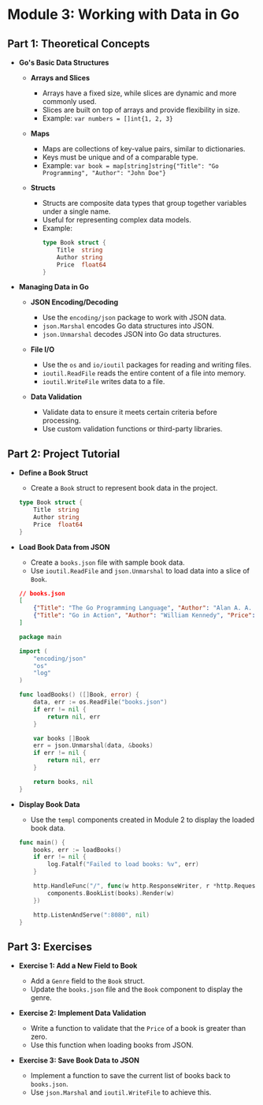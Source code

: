 # Module 3: Working with Data in Go

## Part 1: Theoretical Concepts

- **Go's Basic Data Structures**
  - **Arrays and Slices**
    - Arrays have a fixed size, while slices are dynamic and more commonly used.
    - Slices are built on top of arrays and provide flexibility in size.
    - Example: `var numbers = []int{1, 2, 3}`

  - **Maps**
    - Maps are collections of key-value pairs, similar to dictionaries.
    - Keys must be unique and of a comparable type.
    - Example: `var book = map[string]string{"Title": "Go Programming", "Author": "John Doe"}`

  - **Structs**
    - Structs are composite data types that group together variables under a single name.
    - Useful for representing complex data models.
    - Example: 
      ```go
      type Book struct {
          Title  string
          Author string
          Price  float64
      }
      ```

- **Managing Data in Go**
  - **JSON Encoding/Decoding**
    - Use the `encoding/json` package to work with JSON data.
    - `json.Marshal` encodes Go data structures into JSON.
    - `json.Unmarshal` decodes JSON into Go data structures.

  - **File I/O**
    - Use the `os` and `io/ioutil` packages for reading and writing files.
    - `ioutil.ReadFile` reads the entire content of a file into memory.
    - `ioutil.WriteFile` writes data to a file.

  - **Data Validation**
    - Validate data to ensure it meets certain criteria before processing.
    - Use custom validation functions or third-party libraries.

## Part 2: Project Tutorial

- **Define a Book Struct**
  - Create a `Book` struct to represent book data in the project.

  ```go
  type Book struct {
      Title  string
      Author string
      Price  float64
  }
  ```

- **Load Book Data from JSON**
  - Create a `books.json` file with sample book data.
  - Use `ioutil.ReadFile` and `json.Unmarshal` to load data into a slice of `Book`.

  ```json
  // books.json
  [
      {"Title": "The Go Programming Language", "Author": "Alan A. A. Donovan", "Price": 44.95},
      {"Title": "Go in Action", "Author": "William Kennedy", "Price": 39.99}
  ]
  ```

  ```go
  package main

  import (
      "encoding/json"
      "os"
      "log"
  )

  func loadBooks() ([]Book, error) {
      data, err := os.ReadFile("books.json")
      if err != nil {
          return nil, err
      }

      var books []Book
      err = json.Unmarshal(data, &books)
      if err != nil {
          return nil, err
      }

      return books, nil
  }
  ```

- **Display Book Data**
  - Use the `templ` components created in Module 2 to display the loaded book data.

  ```go
  func main() {
      books, err := loadBooks()
      if err != nil {
          log.Fatalf("Failed to load books: %v", err)
      }

      http.HandleFunc("/", func(w http.ResponseWriter, r *http.Request) {
          components.BookList(books).Render(w)
      })

      http.ListenAndServe(":8080", nil)
  }
  ```

## Part 3: Exercises

- **Exercise 1: Add a New Field to Book**
  - Add a `Genre` field to the `Book` struct.
  - Update the `books.json` file and the `Book` component to display the genre.

- **Exercise 2: Implement Data Validation**
  - Write a function to validate that the `Price` of a book is greater than zero.
  - Use this function when loading books from JSON.

- **Exercise 3: Save Book Data to JSON**
  - Implement a function to save the current list of books back to `books.json`.
  - Use `json.Marshal` and `ioutil.WriteFile` to achieve this.
